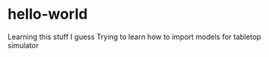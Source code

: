 # hello-world
Learning this stuff I guess
Trying to learn how to import models for tabletop simulator
